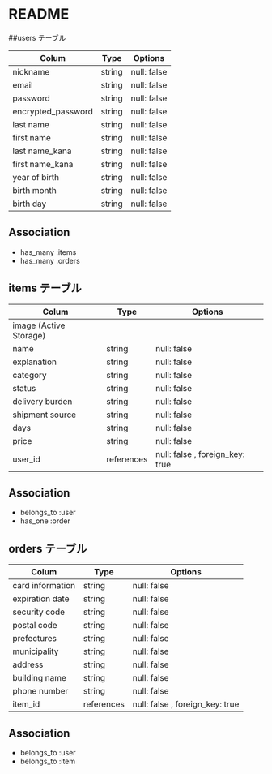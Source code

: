 # README

##users テーブル

| Colum            | Type    | Options     |
| -----------------|---------|-------------|
| nickname         | string  | null: false |
| email            | string  | null: false |
| password         | string  | null: false |
|encrypted_password| string  | null: false |
| last name        | string  | null: false |
| first name       | string  | null: false |
| last name_kana   | string  | null: false |
| first name_kana  | string  | null: false |
| year of birth    | string  | null: false |
| birth month      | string  | null: false |
| birth day        | string  | null: false |



## Association

- has_many :items
- has_many :orders

## items テーブル

| Colum               | Type        | Options                         |
| --------------------|---------    |---------------------------------|
| image          (Active Storage)                                     |
| name                | string      | null: false                     |
| explanation         | string      | null: false                     |
| category            | string      | null: false                     |
| status              | string      | null: false                     |
| delivery burden     | string      | null: false                     |
| shipment source     | string      | null: false                     |
| days                | string      | null: false                     |
| price               | string      | null: false                     |
| user_id             | references  | null: false , foreign_key: true |


## Association

- belongs_to :user
- has_one    :order

## orders テーブル

| Colum             | Type        | Options                         |
| ------------------|-------------|---------------------------------|
| card information  | string      | null: false                     |
| expiration date   | string      | null: false                     |
| security code     | string      | null: false                     |
| postal code       | string      | null: false                     |
| prefectures       | string      | null: false                     |
| municipality      | string      | null: false                     |
| address           | string      | null: false                     |
| building name     | string      | null: false                     |
| phone number      | string      | null: false                     |
| item_id           | references  | null: false , foreign_key: true |

## Association

- belongs_to :user
- belongs_to :item
